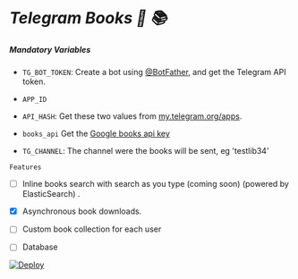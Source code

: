 # _Telegram Books  🤖 📚_


##### Mandatory Variables

* `TG_BOT_TOKEN`: Create a bot using [@BotFather](https://telegram.dog/BotFather), and get the Telegram API token.

* `APP_ID`
* `API_HASH`: Get these two values from [my.telegram.org/apps](https://my.telegram.org/apps).
* `books_api` Get the [Google books api key](https://console.cloud.google.com/apis/credentials) 
* `TG_CHANNEL`: The channel were the books will be sent, eg 'testlib34'

`Features`
- [ ] Inline books search with search as you type (coming soon) (powered by ElasticSearch) .
- [x] Asynchronous book downloads.
- [ ] Custom book collection for each user
- [ ] Database 





[![Deploy](https://www.herokucdn.com/deploy/button.svg)](https://heroku.com/deploy?template=https://github.com/Mbonea-Mjema/LibGen)